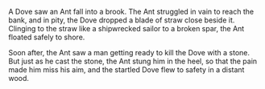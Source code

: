 A Dove saw an Ant fall into a brook. The Ant struggled in vain to
reach the bank, and in pity, the Dove dropped a blade of straw
close beside it. Clinging to the straw like a shipwrecked sailor
to a broken spar, the Ant floated safely to shore.

Soon after, the Ant saw a man getting ready to kill the Dove with
a stone. But just as he cast the stone, the Ant stung him in the
heel, so that the pain made him miss his aim, and the startled
Dove flew to safety in a distant wood.

